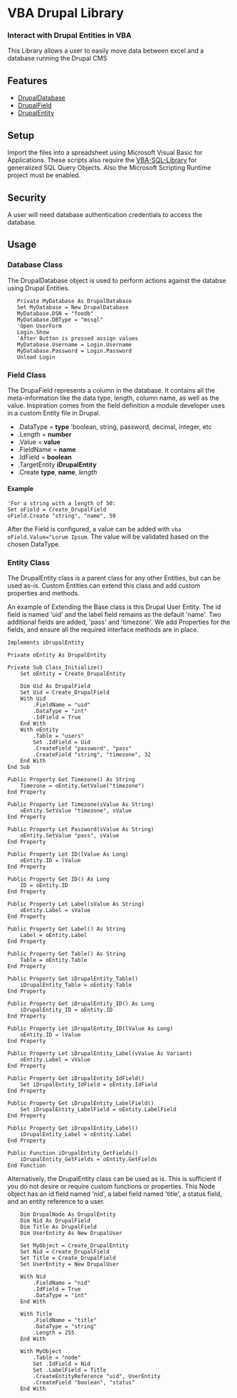 VBA Drupal Library
=====================

### Interact with Drupal Entities in VBA
This Library allows a user to easily move data between excel and a database running the Drupal CMS

Features
--------
 * [DrupalDatabase](#database-class)
 * [DrupalField](#field-class)
 * [DrupalEntity](#entity-class)
 
  Setup
-----

Import the files into a spreadsheet using Microsoft Visual Basic for Applications. These scripts also require the [VBA-SQL-Library](https://github.com/Beakerboy/VBA-SQL-Library) for generalized SQL Query Objects. Also the Microsoft Scripting Runtime project must be enabled.
 
 Security
-----
A user will need database authentication credentials to access the database.

 Usage
-----
 
 ### Database Class
 The DrupalDatabase object is used to perform actions against the databse using Drupal Entities.
 
 ```vba
    Private MyDatabase As DrupalDatabase
    Set MyDatabase = New DrupalDatabase
    MyDatabase.DSN = "foodb"
    MyDatabase.DBType = "mssql"
    'Open UserForm
    Login.Show
    'After Button is pressed assign values
    MyDatabase.Username = Login.Username
    MyDatabase.Password = Login.Password
    Unload Login
```

### Field Class
The DrupaField represents a column in the database. It contains all the meta-information like the data type, length, column name, as well as the value. Inspiration comes from the field definition a module developer uses in a custom Entity file in Drupal.
 * .DataType = __type__  'boolean, string, password, decimal, integer, etc
 * .Length = __number__
 * .Value = __value__
 * .FieldName = __name__
 * .IdField = __boolean__
 * .TargetEntity __iDrupalEntity__
 * .Create __type__, __name__, _length_
 
#### Example
```vba
'For a string with a length of 50:
Set oField = Create_DrupalField
oField.Create "string", "name", 50
```
After the Field is configured, a value can be added with ```vba oField.Value="Lorum Ipsum```. The value will be validated based on the chosen DataType.

### Entity Class
The DrupalEntity class is a parent class for any other Entities, but can be used as-is. Custom Entities can extend this class and add custom properties and methods.





An example of Extending the Base class is this Drupal User Entity. The id field is named 'uid' and the label field remains as the default 'name'. Two additional fields are added, 'pass' and 'timezone'. We add Properties for the fields, and ensure all the required interface methods are in place. 
```vba
Implements iDrupalEntity

Private oEntity As DrupalEntity

Private Sub Class_Initialize()
    Set oEntity = Create_DrupalEntity
    
    Dim Uid As DrupalField
    Set Uid = Create_DrupalField
    With Uid
        .FieldName = "uid"
        .DataType = "int"
        .IdField = True
    End With
    With oEntity
        .Table = "users"
        Set .IdField = Uid
        .CreateField "password", "pass"
        .CreateField "string", "timezone", 32
    End With
End Sub

Public Property Get Timezone() As String
    Timezone = oEntity.GetValue("timezone")
End Property

Public Property Let Timezone(sValue As String)
    oEntity.SetValue "timezone", sValue
End Property

Public Property Let Password(sValue As String)
    oEntity.SetValue "pass", sValue
End Property

Public Property Let ID(lValue As Long)
    oEntity.ID = lValue
End Property

Public Property Get ID() As Long
    ID = oEntity.ID
End Property

Public Property Let Label(sValue As String)
    oEntity.Label = sValue
End Property

Public Property Get Label() As String
    Label = oEntity.Label
End Property

Public Property Get Table() As String
    Table = oEntity.Table
End Property

Public Property Get iDrupalEntity_Table()
    iDrupalEntity_Table = oEntity.Table
End Property

Public Property Get iDrupalEntity_ID() As Long
    iDrupalEntity_ID = oEntity.ID
End Property

Public Property Let iDrupalEntity_ID(lValue As Long)
    oEntity.ID = lValue
End Property

Public Property Let iDrupalEntity_Label(vValue As Variant)
    oEntity.Label = vValue
End Property

Public Property Get iDrupalEntity_IdField()
    Set iDrupalEntity_IdField = oEntity.IdField
End Property

Public Property Get iDrupalEntity_LabelField()
    Set iDrupalEntity_LabelField = oEntity.LabelField
End Property

Public Property Get iDrupalEntity_Label()
    iDrupalEntity_Label = oEntity.Label
End Property

Public Function iDrupalEntity_GetFields()
    iDrupalEntity_GetFields = oEntity.GetFields
End Function
```
Alternatively, the DrupalEntity class can be used as is. This is sufficient if you do not desire or require custom functions or properties. This Node object has an id field named 'nid', a label field named 'title', a status field, and an entity reference to a user.
```vba
    Dim DrupalNode As DrupalEntity
    Dim Nid As DrupalField
    Dim Title As DrupalField
    Dim UserEntity As New DrupalUser
    
    Set MyObject = Create_DrupalEntity
    Set Nid = Create_DrupalField
    Set Title = Create_DrupalField
    Set UserEntity = New DrupalUser
    
    With Nid
        .FieldName = "nid"
        .IdField = True
        .DataType = "int"
    End With
    
    With Title
        .FieldName = "title"
        .DataType = "string"
        .Length = 255
    End With
    
    With MyObject
        .Table = "node"
        Set .IdField = Nid
        Set .LabelField = Title
        .CreateEntityReference "uid", UserEntity
        .CreateField "boolean", "status"
    End With
```

